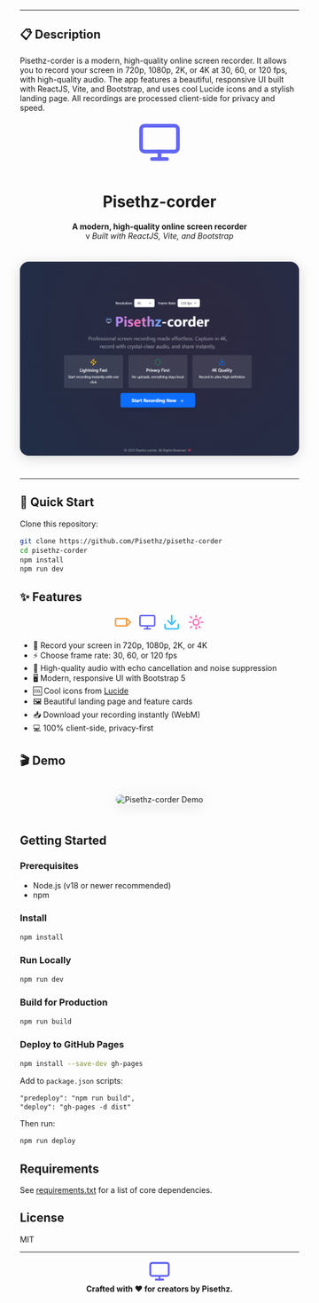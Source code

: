 </div>

---

## 📋 Description

Pisethz-corder is a modern, high-quality online screen recorder. It allows you to record your screen in 720p, 1080p, 2K, or 4K at 30, 60, or 120 fps, with high-quality audio. The app features a beautiful, responsive UI built with ReactJS, Vite, and Bootstrap, and uses cool Lucide icons and a stylish landing page. All recordings are processed client-side for privacy and speed.


<div align="center">
  <!-- Monitor SVG icon -->
  <svg width="80" height="80" viewBox="0 0 24 24" fill="none" stroke="#6366f1" stroke-width="2" stroke-linecap="round" stroke-linejoin="round" style="margin-bottom:8px;"><rect x="2" y="3" width="20" height="14" rx="2"/><line x1="8" y1="21" x2="16" y2="21"/><line x1="12" y1="17" x2="12" y2="21"/></svg>
  <h1>Pisethz-corder</h1>
  <p>
    <b>A modern, high-quality online screen recorder</b><br>v
    <i>Built with ReactJS, Vite, and Bootstrap</i>
  </p>
  <img src="./screenshot.png" alt="Pisethz-corder Screenshot" width="600" style="border-radius:16px;box-shadow:0 4px 24px rgba(0,0,0,0.15);margin:24px 0;" />
</div>

---


## 🚀 Quick Start

Clone this repository:
```bash
git clone https://github.com/Pisethz/pisethz-corder
cd pisethz-corder
npm install
npm run dev
```


## ✨ Features

<div align="center">
  <!-- Video SVG icon -->
  <svg width="32" height="32" viewBox="0 0 24 24" fill="none" stroke="#f59e42" stroke-width="2" stroke-linecap="round" stroke-linejoin="round" style="margin:0 4px;"><rect x="2" y="7" width="15" height="10" rx="2"/><polygon points="17 7 22 12 17 17 17 7"/></svg>
  <!-- Monitor SVG icon -->
  <svg width="32" height="32" viewBox="0 0 24 24" fill="none" stroke="#6366f1" stroke-width="2" stroke-linecap="round" stroke-linejoin="round" style="margin:0 4px;"><rect x="2" y="3" width="20" height="14" rx="2"/><line x1="8" y1="21" x2="16" y2="21"/><line x1="12" y1="17" x2="12" y2="21"/></svg>
  <!-- Download SVG icon -->
  <svg width="32" height="32" viewBox="0 0 24 24" fill="none" stroke="#38bdf8" stroke-width="2" stroke-linecap="round" stroke-linejoin="round" style="margin:0 4px;"><path d="M21 15v4a2 2 0 0 1-2 2H5a2 2 0 0 1-2-2v-4"/><polyline points="7 10 12 15 17 10"/><line x1="12" y1="15" x2="12" y2="3"/></svg>
  <!-- Sparkles SVG icon -->
  <svg width="32" height="32" viewBox="0 0 24 24" fill="none" stroke="#f472b6" stroke-width="2" stroke-linecap="round" stroke-linejoin="round" style="margin:0 4px;"><path d="M12 3v2m0 14v2m9-9h-2M5 12H3m15.364-6.364-1.414 1.414M6.05 17.95l-1.414 1.414m12.728 0-1.414-1.414M6.05 6.05 4.636 4.636"/><circle cx="12" cy="12" r="4"/></svg>
</div>

- 🎥 Record your screen in 720p, 1080p, 2K, or 4K
- ⚡ Choose frame rate: 30, 60, or 120 fps
- 🎵 High-quality audio with echo cancellation and noise suppression
- 🖥️ Modern, responsive UI with Bootstrap 5
- 🆒 Cool icons from [Lucide](https://lucide.dev/)
- 🖼️ Beautiful landing page and feature cards
- 📥 Download your recording instantly (WebM)
- 💻 100% client-side, privacy-first


## 🎬 Demo
<div align="center">
  <img src="./pisethz-recording.gif" alt="Pisethz-corder Demo" width="600" style="border-radius:16px;box-shadow:0 4px 24px rgba(0,0,0,0.10);margin:24px 0;" />
</div>

## Getting Started

### Prerequisites
- Node.js (v18 or newer recommended)
- npm

### Install
```bash
npm install
```

### Run Locally
```bash
npm run dev
```

### Build for Production
```bash
npm run build
```

### Deploy to GitHub Pages
```bash
npm install --save-dev gh-pages
```
Add to `package.json` scripts:
```
"predeploy": "npm run build",
"deploy": "gh-pages -d dist"
```
Then run:
```bash
npm run deploy
```

## Requirements
See [requirements.txt](./requirements.txt) for a list of core dependencies.

## License
MIT

---

<div align="center">
  <!-- Monitor SVG icon -->
  <svg width="40" height="40" viewBox="0 0 24 24" fill="none" stroke="#6366f1" stroke-width="2" stroke-linecap="round" stroke-linejoin="round"><rect x="2" y="3" width="20" height="14" rx="2"/><line x1="8" y1="21" x2="16" y2="21"/><line x1="12" y1="17" x2="12" y2="21"/></svg>
  <br/>
  <b>Crafted with ❤️ for creators by Pisethz.</b>
</div>
